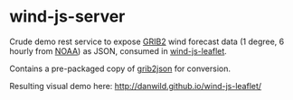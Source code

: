 # wind-js-server

Crude demo rest service to expose [GRIB2](http://en.wikipedia.org/wiki/GRIB) wind forecast data 
(1 degree, 6 hourly from [NOAA](http://nomads.ncep.noaa.gov/)) as JSON, consumed in [wind-js-leaflet](https://github.com/danwild/wind-js-leaflet).

Contains a pre-packaged copy of [grib2json](https://github.com/cambecc/grib2json) for conversion.

Resulting visual demo here: http://danwild.github.io/wind-js-leaflet/